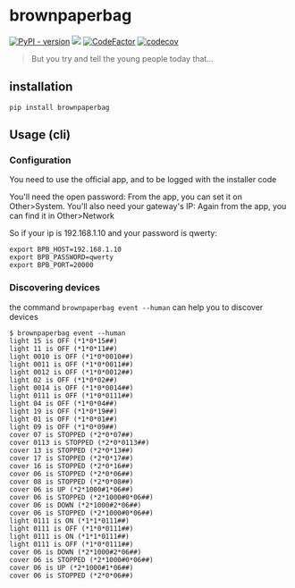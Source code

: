 brownpaperbag
=============

[![PyPI - version](https://img.shields.io/pypi/v/brownpaperbag.svg)](https://pypi.python.org/pypi/brownpaperbag)
![](https://github.com/bpaulin/brownpaperbag/workflows/build/badge.svg)
[![CodeFactor](https://www.codefactor.io/repository/github/bpaulin/brownpaperbag/badge)](https://www.codefactor.io/repository/github/bpaulin/brownpaperbag)
[![codecov](https://codecov.io/gh/bpaulin/brownpaperbag/branch/master/graph/badge.svg)](https://codecov.io/gh/bpaulin/brownpaperbag)

> But you try and tell the young people today that...

installation
------------

``` {.sourceCode .bash}
pip install brownpaperbag
```

Usage (cli)
-----------

### Configuration

You need to use the official app, and to be logged with the installer code

You'll need the open password: From the app, you can set it on Other\>System. You'll also need your gateway's IP: Again from the app, you can find it in Other\>Network

So if your ip is 192.168.1.10 and your password is qwerty:

``` {.sourceCode .bash}
export BPB_HOST=192.168.1.10
export BPB_PASSWORD=qwerty
export BPB_PORT=20000
```

### Discovering devices

the command `brownpaperbag event --human` can help you to discover devices

``` {.sourceCode .bash}
$ brownpaperbag event --human
light 15 is OFF (*1*0*15##)
light 11 is OFF (*1*0*11##)
light 0010 is OFF (*1*0*0010##)
light 0011 is OFF (*1*0*0011##)
light 0012 is OFF (*1*0*0012##)
light 02 is OFF (*1*0*02##)
light 0014 is OFF (*1*0*0014##)
light 0111 is OFF (*1*0*0111##)
light 04 is OFF (*1*0*04##)
light 19 is OFF (*1*0*19##)
light 01 is OFF (*1*0*01##)
light 09 is OFF (*1*0*09##)
cover 07 is STOPPED (*2*0*07##)
cover 0113 is STOPPED (*2*0*0113##)
cover 13 is STOPPED (*2*0*13##)
cover 17 is STOPPED (*2*0*17##)
cover 16 is STOPPED (*2*0*16##)
cover 06 is STOPPED (*2*0*06##)
cover 08 is STOPPED (*2*0*08##)
cover 06 is UP (*2*1000#1*06##)
cover 06 is STOPPED (*2*1000#0*06##)
cover 06 is DOWN (*2*1000#2*06##)
cover 06 is STOPPED (*2*1000#0*06##)
light 0111 is ON (*1*1*0111##)
light 0111 is OFF (*1*0*0111##)
light 0111 is ON (*1*1*0111##)
light 0111 is OFF (*1*0*0111##)
cover 06 is DOWN (*2*1000#2*06##)
cover 06 is STOPPED (*2*1000#0*06##)
cover 06 is UP (*2*1000#1*06##)
cover 06 is STOPPED (*2*0*06##)
```
